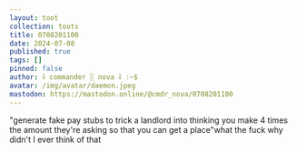 ```yaml
---
layout: toot
collection: toots
title: 0708201100
date: 2024-07-08
published: true
tags: []
pinned: false
author: ⸸ commander ░ nova ⸸ :~$
avatar: /img/avatar/daemon.jpeg
mastodon: https://mastodon.online/@cmdr_nova/0708201100
---
```


"generate fake pay stubs to trick a landlord into thinking you make 4 times the amount they're asking so that you can get a place"what the fuck why didn't I ever think of that
